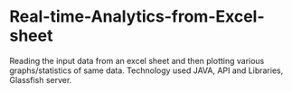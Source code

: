 # Real-time-Analytics-from-Excel-sheet
Reading the input data from an excel sheet and then plotting various graphs/statistics of same data. Technology used JAVA, API and Libraries, Glassfish server.
